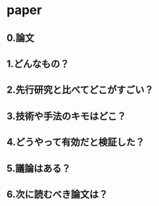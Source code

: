 # paper
## 0.論文
## 1.どんなもの？
## 2.先行研究と比べてどこがすごい？
## 3.技術や手法のキモはどこ？
## 4.どうやって有効だと検証した？
## 5.議論はある？
## 6.次に読むべき論文は？
